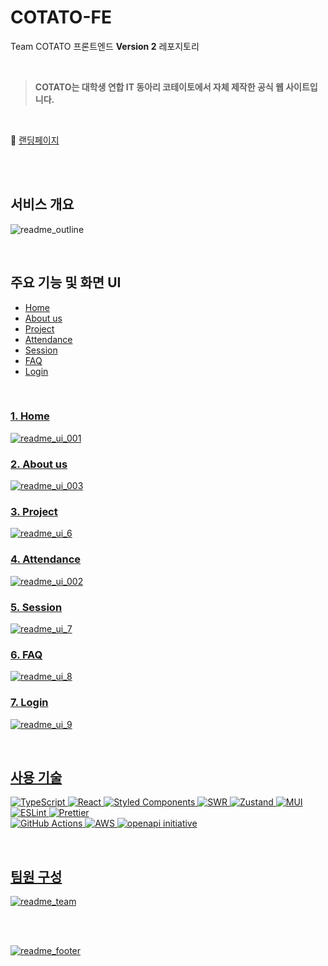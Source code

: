 # COTATO-FE
Team COTATO 프론트엔드 **Version 2** 레포지토리

<br/>

> **COTATO는 대학생 연합 IT 동아리 코테이토에서 자체 제작한 공식 웹 사이트입니다.**

<br/>

📌 [랜딩페이지](https://www.cotato.kr/)

<br/><br/>

## 서비스 개요
![readme_outline](https://github.com/user-attachments/assets/5dd5a624-7c2c-4eb5-8289-04a7776905a0)

<br/>

## 주요 기능 및 화면 UI
<ul>
  <li><a href="#home">Home</li>
  <li><a href="#about_us">About us</li>
  <li><a href="#project">Project</li>
  <li><a href="#attendance">Attendance</li>
  <li><a href="#session">Session</li>
  <li><a href="#faq">FAQ</li>
  <li><a href="#login">Login</li>
</ul>
<br/>

### 1. Home
<div id="home"></div>

![readme_ui_001](https://github.com/user-attachments/assets/22ca46ee-48c6-4e1f-978b-1a7e016e282e)

### 2. About us
<div id="about_us"></div>

![readme_ui_003](https://github.com/user-attachments/assets/f0fb8ffb-6c43-48c5-87e2-ca1acf6955bd)

### 3. Project
<div id="project"></div>

![readme_ui_6](https://github.com/user-attachments/assets/1394c058-4598-4e26-b36f-abb369d02cc0)

### 4. Attendance
<div id="attendance"></div>

![readme_ui_002](https://github.com/user-attachments/assets/656e1b38-61a1-4be5-96bd-017d65dd5ad5)

### 5. Session
<div id="session"></div>

![readme_ui_7](https://github.com/user-attachments/assets/bdbfbea8-de56-4555-8a16-350aa405f3d7)

### 6. FAQ
<div id="faq"></div>

![readme_ui_8](https://github.com/user-attachments/assets/eafda31c-6cd8-4afe-835f-3143f8ac2210)

### 7. Login
<div id="login"></div>

![readme_ui_9](https://github.com/user-attachments/assets/ab74693e-9c18-451d-a139-d7a174579376)

<br/>

## 사용 기술
![TypeScript](https://img.shields.io/badge/typescript-%23007ACC.svg?style=for-the-badge&logo=typescript&logoColor=white)
![React](https://img.shields.io/badge/react-%2361DAFB.svg?style=for-the-badge&logo=react&logoColor=%2320232a)
![Styled Components](https://img.shields.io/badge/styled--components-DB7093?style=for-the-badge&logo=styled-components&logoColor=white)
![SWR](https://img.shields.io/badge/SWR-000000.svg?style=for-the-badge&logo=SWR&logoColor=white)
![Zustand](https://img.shields.io/badge/zustand-%2320232a.svg?style=for-the-badge&logoColor=%2361DAFB)
![MUI](https://img.shields.io/badge/MUI-%230081CB.svg?style=for-the-badge&logo=mui&logoColor=white)
<br/>
![ESLint](https://img.shields.io/badge/ESLint-4B3263?style=for-the-badge&logo=eslint&logoColor=white)
![Prettier](https://img.shields.io/badge/Prettier-F7B93E?style=for-the-badge&logo=prettier&logoColor=white)
<br/>
![GitHub Actions](https://img.shields.io/badge/github%20actions-%232671E5.svg?style=for-the-badge&logo=githubactions&logoColor=white)
![AWS](https://img.shields.io/badge/AWS-%23FF9900.svg?style=for-the-badge&logo=amazon-web-services&logoColor=white)
![openapi initiative](https://img.shields.io/badge/openapi-%23000000.svg?style=for-the-badge&logo=openapiinitiative&logoColor=white)

<br/>

## 팀원 구성
![readme_team](https://github.com/user-attachments/assets/abafc31d-3d11-494a-8f8a-5415e3fa7aa8)

<br/><br/>

![readme_footer](https://github.com/user-attachments/assets/a929dbd0-e246-4c79-ba98-0f734995b095)
